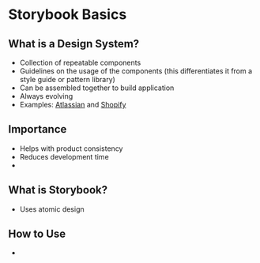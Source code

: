 # Storybook Basics

## What is a Design System?
* Collection of repeatable components
* Guidelines on the usage of the components (this differentiates it from a style guide or pattern library)
* Can be assembled together to build application
* Always evolving
* Examples: [Atlassian](https://atlassian.design/) and [Shopify](https://polaris.shopify.com/) 

## Importance
* Helps with product consistency
* Reduces development time
* 

## What is Storybook?
* Uses atomic design

## How to Use
* 
